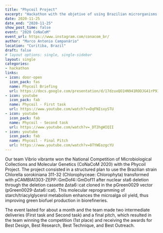 ```yaml
---
title: "Phycoil Project"
excerpt: "Hackathon with the objetive of using Brazilian microrganisms for the resolution of SDG 9 (Infrastructure, Industrialization and Innovation)."
date: 2020-11-25
date_end: "2020-11-25"
show_post_time: false
event: "2020 CoNaCoM"
event_url: https://www.instagram.com/conacom_br/
author: "Marco Antonio Campanário"
location: "Curitiba, Brazil"
draft: false
# layout options: single, single-sidebar
layout: single
categories:
- hackathon
links:
- icon: door-open
  icon_pack: fas
  name: Phycoil Briefing
  url: https://docs.google.com/presentation/d/17dzuxQO1HN941RODJG41rP9I_flfPfYWAkODlfqWlqk/edit?usp=sharing
- icon: youtube
  icon_pack: fab
  name: Phycoil - First task
  url: https://www.youtube.com/watch?v=DqFNIsxySTU
- icon: youtube
  icon_pack: fab
  name: Phycoil - Second task
  url: https://www.youtube.com/watch?v=_DT2hgWIQII
- icon: youtube
  icon_pack: fab
  name: Phycoil - Final Pitch
  url: https://www.youtube.com/watch?v=8TYWEozgcYU
---
```


Our team Vibrio vibrante won the National Competition of Microbiological Collections and Molecular Genetics (CoNaCoM 2020) with the Phycoil Project. The project consisted in a structured plan to use the Brazilian strain Chlorella sorokiniana 311-32 (Chlorophyceae: Chlorophyta) transformed with pCAMBIA1303-ZEPP::GmDof4::GmDof11 after nuclear sta6 deletion through the deletion cassette Δsta6::cat cloned in the pGreen0029 vector (pGreen0029-Δsta6::cat). This molecular reprogramming of starch/triacylglycerol metabolism enhances the microalga oil yield, thus improving green biofuel production in biorefineries.

The event lasted for about a month and the team made two intermediate deliveries (First task and Second task) and a final pitch, which resulted in the team winning the competition (1st place) and receiving the awards for Best Design, Best Research, Best Technique, and Best Outreach.
